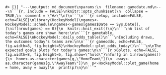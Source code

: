     #> [1] "---\noutput: md_document\nparams:\n  filename: gamedate.md\n---\n```{r, include = FALSE}\nknitr::opts_chunk$set(\n  collapse = TRUE,\n  comment = \"#>\"\n)\n```\n```{r setup, include=FALSE, echo=FALSE}\nlibrary(HockeyModel)\ngames<-HockeyModel::schedule\ngames<-games[games$Date == Sys.Date(), ]\nif(nrow(games) == 0){\n  knitr::knit_exit()\n}\n```\nA list of today's games are shown here:\n\n```{r gametable, echo=FALSE}\nHockeyModel::daily_odds_table()\n```\nIncluding draws, the outcomes today's teams are:\n\n```{r gameodds, echo=FALSE, fig.width=8, fig.height=5}\nHockeyModel::plot_odds_today()\n```\n\nThe expected goals plots for today's games:\n\n```{r xGplots, echo=FALSE, fig.width=8, fig.height=5, fig.show=\"hold\"}\nfor(g in 1:nrow(games)){\n  home<-as.character(games[g,\"HomeTeam\"])\n  away<-as.character(games[g,\"AwayTeam\"])\n  p<-HockeyModel::plot_game(home = home, away = away)\n  print(p)\n}\n```"

